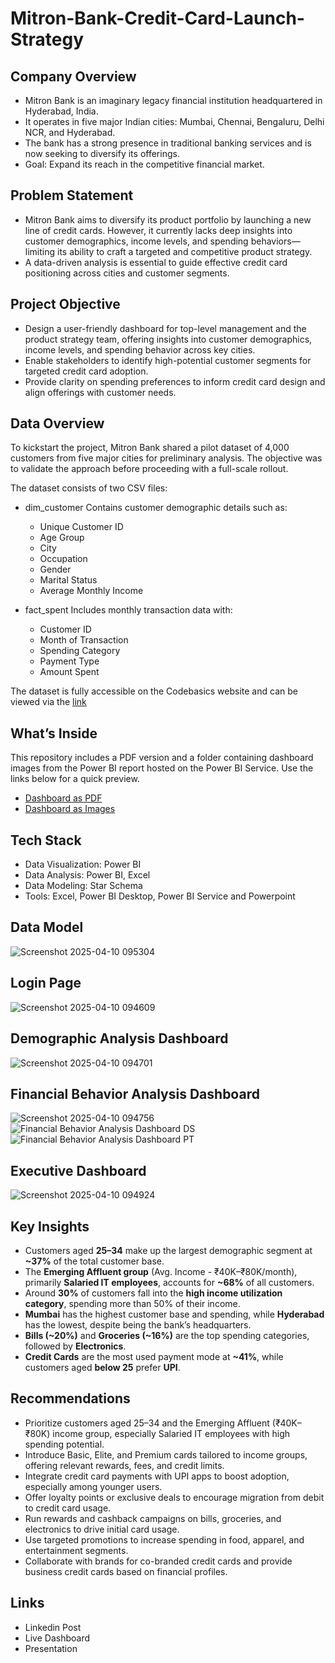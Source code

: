 # Mitron-Bank-Credit-Card-Launch-Strategy

## Company Overview
- Mitron Bank is an imaginary legacy financial institution headquartered in Hyderabad, India.
- It operates in five major Indian cities: Mumbai, Chennai, Bengaluru, Delhi NCR, and Hyderabad.
- The bank has a strong presence in traditional banking services and is now seeking to diversify its offerings.
- Goal: Expand its reach in the competitive financial market.
  
## Problem Statement
- Mitron Bank aims to diversify its product portfolio by launching a new line of credit cards. However, it currently lacks deep insights into customer demographics, income levels, and spending behaviors—limiting its ability to craft a targeted and competitive product strategy.
- A data-driven analysis is essential to guide effective credit card positioning across cities and customer segments.

## Project Objective
- Design a user-friendly dashboard for top-level management and the product strategy team, offering insights into customer demographics, income levels, and spending behavior across key cities.
- Enable stakeholders to identify high-potential customer segments for targeted credit card adoption.
- Provide clarity on spending preferences to inform credit card design and align offerings with customer needs.

## Data Overview
To kickstart the project, Mitron Bank shared a pilot dataset of 4,000 customers from five major cities for preliminary analysis. The objective was to validate the approach before proceeding with a full-scale rollout.  

The dataset consists of two CSV files:

- dim_customer Contains customer demographic details such as:
  - Unique Customer ID
  - Age Group
  - City
  - Occupation
  - Gender
  - Marital Status
  - Average Monthly Income
  
- fact_spent Includes monthly transaction data with:
  - Customer ID
  - Month of Transaction
  - Spending Category
  - Payment Type
  - Amount Spent

The dataset is fully accessible on the Codebasics website and can be viewed via the [link](https://codebasics.io/challenge/codebasics-resume-project-challenge)  

## What’s Inside
This repository includes a PDF version and a folder containing dashboard images from the Power BI report hosted on the Power BI Service. Use the links below for a quick preview.
- [Dashboard as PDF](https://github.com/Joyeta16/Mitron-Bank-Credit-Card-Launch-Strategy/blob/main/Mitron%20Bank%20Dashboard.pdf)
- [Dashboard as Images](https://github.com/Joyeta16/Mitron-Bank-Credit-Card-Launch-Strategy/tree/main/Dashboard-images)

## Tech Stack
- Data Visualization: Power BI
- Data Analysis: Power BI, Excel
- Data Modeling: Star Schema
- Tools: Excel, Power BI Desktop, Power BI Service and Powerpoint

## Data Model
![Screenshot 2025-04-10 095304](https://github.com/user-attachments/assets/66d161cc-6d9a-43c4-85c5-8b598561c7b1)

## Login Page
![Screenshot 2025-04-10 094609](https://github.com/user-attachments/assets/536d1cf2-caf2-493a-9a22-b5d91de95f1b)

## Demographic Analysis Dashboard
![Screenshot 2025-04-10 094701](https://github.com/user-attachments/assets/90967e16-bbef-4c33-99f7-08d6cf3c5caa)

## Financial Behavior Analysis Dashboard
![Screenshot 2025-04-10 094756](https://github.com/user-attachments/assets/e6884ed9-59df-4ae0-96c4-f3ee1c5cda28)
![Financial Behavior Analysis Dashboard DS](https://github.com/user-attachments/assets/6be9dc98-a476-4101-9a5f-37da3d458b2d)
![Financial Behavior Analysis Dashboard PT](https://github.com/user-attachments/assets/cdb9df9a-3863-4bad-a219-6c20206c3466)

## Executive Dashboard
![Screenshot 2025-04-10 094924](https://github.com/user-attachments/assets/8d88edb1-f3ff-4227-a5c3-a7ad5e4597ea)

## Key Insights
- Customers aged **25–34** make up the largest demographic segment at **~37%** of the total customer base.
- The **Emerging Affluent group** (Avg. Income - ₹40K–₹80K/month), primarily **Salaried IT employees**, accounts for **~68%** of all customers.
- Around **30%** of customers fall into the **high income utilization category**, spending more than 50% of their income.
- **Mumbai** has the highest customer base and spending, while **Hyderabad** has the lowest, despite being the bank’s headquarters.
- **Bills (~20%)** and **Groceries (~16%)** are the top spending categories, followed by **Electronics**.
- **Credit Cards** are the most used payment mode at **~41%**, while customers aged **below 25** prefer **UPI**.

## Recommendations
- Prioritize customers aged 25–34 and the Emerging Affluent (₹40K–₹80K) income group, especially Salaried IT employees with high spending potential.
- Introduce Basic, Elite, and Premium cards tailored to income groups, offering relevant rewards, fees, and credit limits.
- Integrate credit card payments with UPI apps to boost adoption, especially among younger users.
- Offer loyalty points or exclusive deals to encourage migration from debit to credit card usage.
- Run rewards and cashback campaigns on bills, groceries, and electronics to drive initial card usage.
- Use targeted promotions to increase spending in food, apparel, and entertainment segments.
- Collaborate with brands for co-branded credit cards and provide business credit cards based on financial profiles.

## Links
- Linkedin Post
- Live Dashboard
- Presentation





